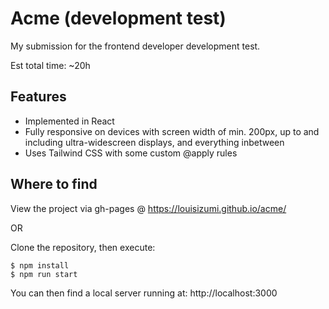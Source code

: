 # Acme (development test)

My submission for the frontend developer development test.

Est total time: ~20h

## Features

* Implemented in React
* Fully responsive on devices with screen width of min. 200px, up to and including ultra-widescreen displays, and everything inbetween
* Uses Tailwind CSS with some custom @apply rules

## Where to find

View the project via gh-pages @ https://louisizumi.github.io/acme/

OR

Clone the repository, then execute:

```
$ npm install
$ npm run start
```

You can then find a local server running at: http://localhost:3000